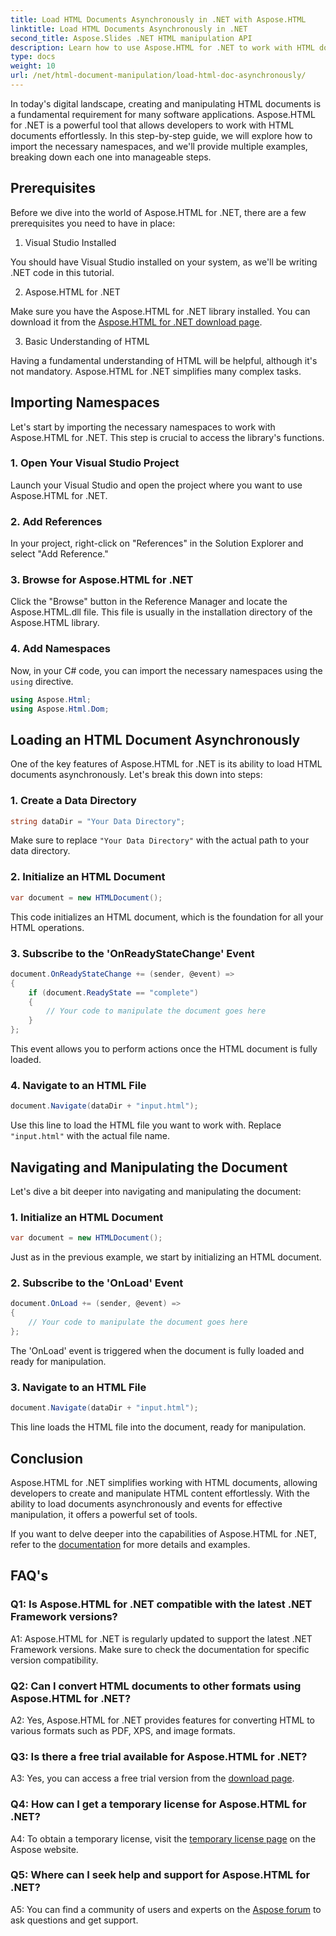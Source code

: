 ```yaml
---
title: Load HTML Documents Asynchronously in .NET with Aspose.HTML
linktitle: Load HTML Documents Asynchronously in .NET
second_title: Aspose.Slides .NET HTML manipulation API
description: Learn how to use Aspose.HTML for .NET to work with HTML documents. Step-by-step guide with examples and FAQs for developers.
type: docs
weight: 10
url: /net/html-document-manipulation/load-html-doc-asynchronously/
---
```


In today's digital landscape, creating and manipulating HTML documents is a fundamental requirement for many software applications. Aspose.HTML for .NET is a powerful tool that allows developers to work with HTML documents effortlessly. In this step-by-step guide, we will explore how to import the necessary namespaces, and we'll provide multiple examples, breaking down each one into manageable steps.

## Prerequisites

Before we dive into the world of Aspose.HTML for .NET, there are a few prerequisites you need to have in place:

1. Visual Studio Installed

You should have Visual Studio installed on your system, as we'll be writing .NET code in this tutorial.

2. Aspose.HTML for .NET

Make sure you have the Aspose.HTML for .NET library installed. You can download it from the [Aspose.HTML for .NET download page](https://releases.aspose.com/html/net/).

3. Basic Understanding of HTML

Having a fundamental understanding of HTML will be helpful, although it's not mandatory. Aspose.HTML for .NET simplifies many complex tasks.

## Importing Namespaces

Let's start by importing the necessary namespaces to work with Aspose.HTML for .NET. This step is crucial to access the library's functions.

### 1. Open Your Visual Studio Project

Launch your Visual Studio and open the project where you want to use Aspose.HTML for .NET.

### 2. Add References

In your project, right-click on "References" in the Solution Explorer and select "Add Reference."

### 3. Browse for Aspose.HTML for .NET

Click the "Browse" button in the Reference Manager and locate the Aspose.HTML.dll file. This file is usually in the installation directory of the Aspose.HTML library.

### 4. Add Namespaces

Now, in your C# code, you can import the necessary namespaces using the `using` directive.

```csharp
using Aspose.Html;
using Aspose.Html.Dom;
```

## Loading an HTML Document Asynchronously

One of the key features of Aspose.HTML for .NET is its ability to load HTML documents asynchronously. Let's break this down into steps:

### 1. Create a Data Directory

```csharp
string dataDir = "Your Data Directory";
```

Make sure to replace `"Your Data Directory"` with the actual path to your data directory.

### 2. Initialize an HTML Document

```csharp
var document = new HTMLDocument();
```

This code initializes an HTML document, which is the foundation for all your HTML operations.

### 3. Subscribe to the 'OnReadyStateChange' Event

```csharp
document.OnReadyStateChange += (sender, @event) =>
{
    if (document.ReadyState == "complete")
    {
        // Your code to manipulate the document goes here
    }
};
```

This event allows you to perform actions once the HTML document is fully loaded.

### 4. Navigate to an HTML File

```csharp
document.Navigate(dataDir + "input.html");
```

Use this line to load the HTML file you want to work with. Replace `"input.html"` with the actual file name.

## Navigating and Manipulating the Document

Let's dive a bit deeper into navigating and manipulating the document:

### 1. Initialize an HTML Document

```csharp
var document = new HTMLDocument();
```

Just as in the previous example, we start by initializing an HTML document.

### 2. Subscribe to the 'OnLoad' Event

```csharp
document.OnLoad += (sender, @event) =>
{
    // Your code to manipulate the document goes here
};
```

The 'OnLoad' event is triggered when the document is fully loaded and ready for manipulation.

### 3. Navigate to an HTML File

```csharp
document.Navigate(dataDir + "input.html");
```

This line loads the HTML file into the document, ready for manipulation.

## Conclusion

Aspose.HTML for .NET simplifies working with HTML documents, allowing developers to create and manipulate HTML content effortlessly. With the ability to load documents asynchronously and events for effective manipulation, it offers a powerful set of tools.

If you want to delve deeper into the capabilities of Aspose.HTML for .NET, refer to the [documentation](https://reference.aspose.com/html/net/) for more details and examples.

## FAQ's

### Q1: Is Aspose.HTML for .NET compatible with the latest .NET Framework versions?

A1: Aspose.HTML for .NET is regularly updated to support the latest .NET Framework versions. Make sure to check the documentation for specific version compatibility.

### Q2: Can I convert HTML documents to other formats using Aspose.HTML for .NET?

A2: Yes, Aspose.HTML for .NET provides features for converting HTML to various formats such as PDF, XPS, and image formats.

### Q3: Is there a free trial available for Aspose.HTML for .NET?

A3: Yes, you can access a free trial version from the [download page](https://releases.aspose.com/).

### Q4: How can I get a temporary license for Aspose.HTML for .NET?

A4: To obtain a temporary license, visit the [temporary license page](https://purchase.aspose.com/temporary-license/) on the Aspose website.

### Q5: Where can I seek help and support for Aspose.HTML for .NET?

A5: You can find a community of users and experts on the [Aspose forum](https://forum.aspose.com/) to ask questions and get support.

